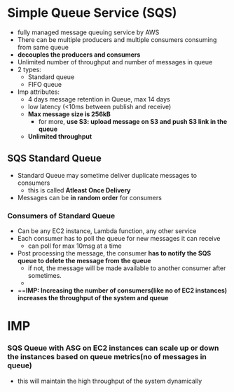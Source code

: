 
# Simple Queue Service (SQS)

- fully managed message queuing service by AWS
- There can be multiple  producers and multiple consumers consuming from same queue
- **decouples the producers and consumers**
- Unlimited number of throughput and number of messages in queue
- 2 types:
	- Standard queue
	- FIFO queue
- Imp attributes:
	- 4 days message retention in Queue, max 14 days
	- low latency (<10ms between publish and receive)
	- **Max message size is 256kB**
		- for more, **use S3: upload message on S3 and push S3 link in the queue**
	- **Unlimited throughput**


## SQS Standard Queue

- Standard Queue may sometime deliver duplicate messages to consumers
	- this is called **Atleast Once Delivery**
- Messages can be **in random order** for consumers

### Consumers of Standard Queue

- Can be any EC2 instance, Lambda function, any other service
- Each consumer has to poll the queue for new messages it can receive
	- can poll for max 10msg at a time
- Post processing the message, the consumer **has to notify the SQS queue to delete the message from the queue**
	- if not, the message will be made available to another consumer after sometimes.
	- 
- ==**IMP: Increasing the number of consumers(like no of EC2 instances) increases the throughput of the system and queue**


# IMP
### SQS Queue with ASG on EC2 instances can scale up or down the instances based on queue metrics(no of messages in queue)

- this will maintain the high throughput of the system dynamically


